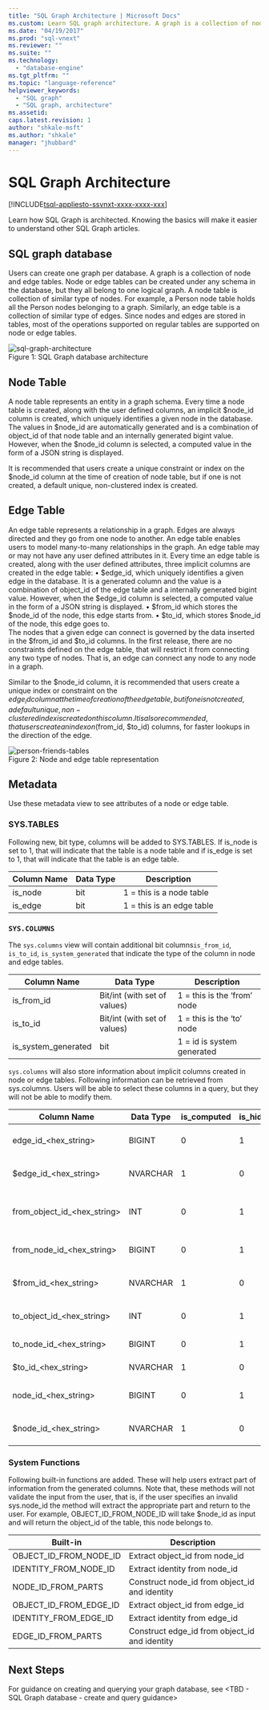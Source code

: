```yaml
---
title: "SQL Graph Architecture | Microsoft Docs"
ms.custom: Learn SQL graph architecture. A graph is a collection of node or edge tables. Node tables represent entities and edge tables represent relationships between nodes. 
ms.date: "04/19/2017"
ms.prod: "sql-vnext"
ms.reviewer: ""
ms.suite: ""
ms.technology: 
  - "database-engine"
ms.tgt_pltfrm: ""
ms.topic: "language-reference"
helpviewer_keywords: 
  - "SQL graph"
  - "SQL graph, architecture"
ms.assetid: 
caps.latest.revision: 1
author: "shkale-msft"
ms.author: "shkale"
manager: "jhubbard"
---
```

# SQL Graph Architecture  
[!INCLUDE[tsql-appliesto-ssvnxt-xxxx-xxxx-xxx](../../includes/tsql-appliesto-ssvnxt-xxxx-xxxx-xxx.md)]   


Learn how SQL Graph is architected. Knowing the basics will make it easier to understand other SQL Graph articles.
 
## SQL graph database
Users can create one graph per database. A graph is a collection of node and edge tables. Node or edge tables can be created under any schema in the database, but they all belong to one logical graph. A node table is collection of similar type of nodes. For example, a Person node table holds all the Person nodes belonging to a graph. Similarly, an edge table is a collection of similar type of edges. Since nodes and edges are stored in tables, most of the operations supported on regular tables are supported on node or edge tables. 
 
 
![sql-graph-architecture](../../relational-databases/graphs/media/sql-graph-architecture.png "Sql graph database architecture")   
Figure 1: SQL Graph database architecture
 
## Node Table
A node table represents an entity in a graph schema. Every time a node table is created, along with the user defined columns, an implicit $node_id column is created, which uniquely identifies a given node in the database. The values in $node_id are automatically generated and is a combination of object_id of that node table and an internally generated bigint value. However, when the $node_id column is selected, a computed value in the form of a JSON string is displayed. 

It is recommended that users create a unique constraint or index on the $node_id column at the time of creation of node table, but if one is not created, a default unique, non-clustered index is created. 
 

## Edge Table
An edge table represents a relationship in a graph. Edges are always directed and they go from one node to another. An edge table enables users to model many-to-many relationships in the graph. An edge table may or may not have any user defined attributes in it. Every time an edge table is created, along with the user defined attributes, three implicit columns are created in the edge table:
•	$edge_id, which uniquely identifies a given edge in the database. It is a generated column and the value is a combination of object_id of the edge table and a internally generated bigint value. However, when the $edge_id column is selected, a computed value in the form of a JSON string is displayed. 
•	$from_id which stores the $node_id of the node, this edge starts from. 
•	$to_id, which stores $node_id of the node, this edge goes to.  
The nodes that a given edge can connect is governed by the data inserted in the $from_id and $to_id columns. In the first release, there are no constraints defined on the edge table, that will restrict it from connecting any two type of nodes. That is, an edge can connect any node to any node in a graph.

Similar to the $node_id column, it is recommended that users create a unique index or constraint on the $edge_id column at the time of creation of the edge table, but if one is not created, a default unique, non-clustered index is created on this column. It is also recommended, that users create an index on ($from_id, $to_id) columns, for faster lookups in the direction of the edge. 
 
![person-friends-tables](../../relational-databases/graphs/media/person-friends-tables.png "Person node and friends edge tables")   
Figure 2: Node and edge table representation
 
## Metadata
Use these metadata view to see attributes of a node or edge table.
 
### SYS.TABLES
Following new, bit type, columns will be added to SYS.TABLES. If is_node is set to 1, that will indicate that the table is a node table and if is_edge is set to 1, that will indicate that the table is an edge table.
 
|Column Name |Data Type |Description |
|--- |---|--- |
|is_node |bit |1 = this is a node table |
|is_edge |bit |1 = this is an edge table |
 
### `SYS.COLUMNS`
The `sys.columns` view will contain additional bit columns`is_from_id`, `is_to_id`, `is_system_generated` that indicate the type of the column in node and edge tables.
 
|Column Name |Data Type |Description |
|--- |---|--- |
|is_from_id |Bit/int (with set of values) |1 = this is the ‘from’ node |
|is_to_id |Bit/int (with set of values) |1 = this is the ‘to’ node |
|is_system_generated |bit |1 = id is system generated |
 
`sys.columns` will also store information about implicit columns created in node or edge tables. Following information can be retrieved from sys.columns. Users will be able to select these columns in a query, but they will not be able to modify them.

|Column Name	|Data Type	|is_computed	|is_hidden	|Comment  |
|---  |---|---|---|---  |
|edge_id_<hex_string>	|BIGINT	|0	|1	|internal identity column  |
|$edge_id_<hex_string>	|NVARCHAR	|1	|0	|external edge id column  |
|from_object_id_<hex_string>	|INT	|0	|1	|internal from node object id  |
|from_node_id_<hex_string>	|BIGINT	|0	|1	|Internal from node id  |
|$from_id_<hex_string>	|NVARCHAR	|1	|0	|external from node id  |
|to_object_id_<hex_string>	|INT	|0	|1	|internal to node object id  |
|to_node_id_<hex_string>	|BIGINT	|0	|1	|Internal to node id  |
|$to_id_<hex_string>	|NVARCHAR	|1	|0	|external to node id  |
|node_id_<hex_string>	|BIGINT	|0	|1	|Internal identity column  |
|$node_id_<hex_string>	|NVARCHAR	|1	|0	|External node id column  |
 
### System Functions
Following built-in functions are added. These will help users extract part of information from the generated columns. Note that, these methods will not validate the input from the user, that is, if the user specifies an invalid sys.node_id the method will extract the appropriate part and return to the user. For example, OBJECT_ID_FROM_NODE_ID will take $node_id as input and will return the object_id of the table, this node belongs to. 
 
|Built-in	|Description  |
|---  |---  |
|OBJECT_ID_FROM_NODE_ID	|Extract object_id from node_id  |
|IDENTITY_FROM_NODE_ID	|Extract identity from node_id  |
|NODE_ID_FROM_PARTS	|Construct node_id from object_id and identity  |
|OBJECT_ID_FROM_EDGE_ID	|Extract object_id from edge_id  |
|IDENTITY_FROM_EDGE_ID	|Extract identity from edge_id  |
|EDGE_ID_FROM_PARTS	|Construct edge_id from object_id and identity  |
 
## Next Steps
For guidance on creating and querying your graph database, see <TBD - SQL Graph database - create and query guidance>
 

